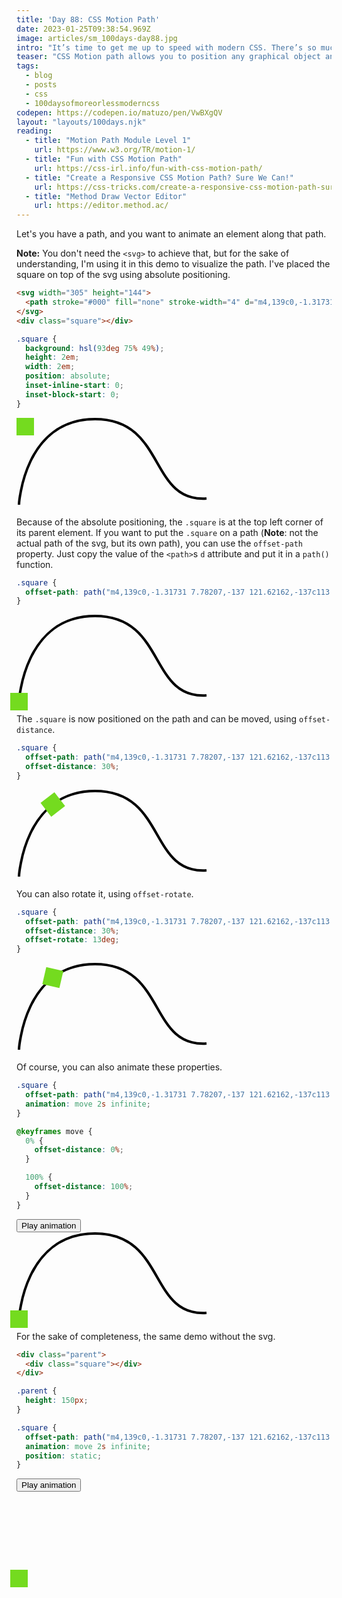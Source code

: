 ```yaml
---
title: 'Day 88: CSS Motion Path'
date: 2023-01-25T09:38:54.969Z
image: articles/sm_100days-day88.jpg
intro: "It’s time to get me up to speed with modern CSS. There’s so much new in CSS that I know too little about. To change that I’ve started [#100DaysOfMoreOrLessModernCSS](/blog/2022/100-days-of-more-or-less-modern-css/). Why more or less modern CSS? Because some topics will be about cutting-edge features, while other stuff has been around for quite a while already, but I just have little to no experience with it."
teaser: "CSS Motion path allows you to position any graphical object and animate it along a specified path."
tags:
  - blog
  - posts
  - css
  - 100daysofmoreorlessmoderncss
codepen: https://codepen.io/matuzo/pen/VwBXgQV
layout: "layouts/100days.njk"
reading:
  - title: "Motion Path Module Level 1"
    url: https://www.w3.org/TR/motion-1/
  - title: "Fun with CSS Motion Path"
    url: https://css-irl.info/fun-with-css-motion-path/
  - title: "Create a Responsive CSS Motion Path? Sure We Can!"
    url: https://css-tricks.com/create-a-responsive-css-motion-path-sure-we-can/
  - title: "Method Draw Vector Editor"
    url: https://editor.method.ac/
---
```


<style>

  .square {
    background: hsl(93deg 75% 49%);
    height: 2em;
    width: 2em;
    position: absolute;
    inset-inline-start: 0;
    inset-block-start: 0;
  }

  .sample2 .square {
    offset-path: path("m4,139c0,-1.31731 7.78207,-137 121.62162,-137c113.83955,0 85.71428,133.04808 178.37837,127.12019");
  }

  .sample3 .square {
    offset-distance: 30%;
  }

  .sample4 .square {
    offset-rotate: 13deg;
  }

  .sample5 .square {
    animation: move 2s infinite;
    animation-play-state: paused;
  }

  [aria-pressed="true"] ~ div .square {
    animation-play-state: running;
  }

  [aria-pressed="true"] {
    outline: 4px solid green !important;
  }

  @keyframes move {
    0% {
      offset-distance: 0%;
    }

    100% {
      offset-distance: 100%;
    }
  }

  .sample6 .square {
    position: static;
  }


  .sample6  .demo-wrapper {
    height: 150px;
  }

  .demo-wrapper {
    position: relative;
  }
</style>

Let's you have a path, and you want to animate an element along that path. 

<div class="highlight">
  <strong>Note:</strong> You don't need the <code>&lt;svg&gt;</code> to achieve that, but for the sake of understanding, I'm using it in this demo to visualize the path. I've placed the square on top of the svg using absolute positioning.
</div>

```html
<svg width="305" height="144">
  <path stroke="#000" fill="none" stroke-width="4" d="m4,139c0,-1.31731 7.78207,-137 121.62162,-137c113.83955,0 85.71428,133.04808 178.37837,127.12019">
</svg>
<div class="square"></div>
```

```css
.square {
  background: hsl(93deg 75% 49%);
  height: 2em;
  width: 2em;
  position: absolute;
  inset-inline-start: 0;
  inset-block-start: 0;
}
```

<div data-sample="demo">
  <div class="demo-wrapper">
    <svg width="305" height="144" class="svg">
      <path stroke="#000" fill="none" stroke-width="4" d="m4,139c0,-1.31731 7.78207,-137 121.62162,-137c113.83955,0 85.71428,133.04808 178.37837,127.12019"/>
    </svg>
    <div class="square"></div>
  </div>
</div>

Because of the absolute positioning, the `.square` is at the top left corner of its parent element. If you want to put the `.square` on a path (**Note**: not the actual path of the svg, but its own path), you can use the `offset-path` property. Just copy the value of the `<path>`s `d` attribute and put it in a `path()` function.

```css
.square {
  offset-path: path("m4,139c0,-1.31731 7.78207,-137 121.62162,-137c113.83955,0 85.71428,133.04808 178.37837,127.12019");
}
```

<div data-sample="demo" class="sample2">
  <div class="demo-wrapper">
    <svg width="305" height="144" class="svg">
      <path stroke="#000" fill="none" stroke-width="4" d="m4,139c0,-1.31731 7.78207,-137 121.62162,-137c113.83955,0 85.71428,133.04808 178.37837,127.12019"/>
    </svg>
    <div class="square"></div>
  </div>
</div>

The `.square` is now positioned on the path and can be moved, using `offset-distance`.

```css
.square {
  offset-path: path("m4,139c0,-1.31731 7.78207,-137 121.62162,-137c113.83955,0 85.71428,133.04808 178.37837,127.12019");
  offset-distance: 30%;
}
```

<div data-sample="demo" class="sample2 sample3">
  <div class="demo-wrapper">
    <svg width="305" height="144" class="svg">
      <path stroke="#000" fill="none" stroke-width="4" d="m4,139c0,-1.31731 7.78207,-137 121.62162,-137c113.83955,0 85.71428,133.04808 178.37837,127.12019"/>
    </svg>
    <div class="square"></div>
  </div>
</div>

You can also rotate it, using `offset-rotate`.


```css
.square {
  offset-path: path("m4,139c0,-1.31731 7.78207,-137 121.62162,-137c113.83955,0 85.71428,133.04808 178.37837,127.12019");
  offset-distance: 30%;
  offset-rotate: 13deg;
}
```

<div data-sample="demo" class="sample2 sample3 sample4">
  <div class="demo-wrapper">
    <svg width="305" height="144" class="svg">
      <path stroke="#000" fill="none" stroke-width="4" d="m4,139c0,-1.31731 7.78207,-137 121.62162,-137c113.83955,0 85.71428,133.04808 178.37837,127.12019"/>
    </svg>
    <div class="square"></div>
  </div>
</div>

Of course, you can also animate these properties.

```css
.square {
  offset-path: path("m4,139c0,-1.31731 7.78207,-137 121.62162,-137c113.83955,0 85.71428,133.04808 178.37837,127.12019");
  animation: move 2s infinite;
}

@keyframes move {
  0% {
    offset-distance: 0%;
  }

  100% {
    offset-distance: 100%;
  }
}
```


<div data-sample="demo" class="sample2 sample5">
<button aria-pressed="false" class="play">Play animation</button>

  <div class="demo-wrapper">
    <svg width="305" height="144" class="svg">
      <path stroke="#000" fill="none" stroke-width="4" d="m4,139c0,-1.31731 7.78207,-137 121.62162,-137c113.83955,0 85.71428,133.04808 178.37837,127.12019"/>
    </svg>
    <div class="square"></div>
  </div>
</div>

<script>
const button = document.querySelector('.play');

button.addEventListener('click', e => {
  const playing = e.target.getAttribute('aria-pressed') !== "false"
  e.target.setAttribute('aria-pressed', !playing)
})
</script>

For the sake of completeness, the same demo without the svg.

```html
<div class="parent">
  <div class="square"></div>
</div>
```

```css
.parent {
  height: 150px;
}

.square {
  offset-path: path("m4,139c0,-1.31731 7.78207,-137 121.62162,-137c113.83955,0 85.71428,133.04808 178.37837,127.12019");
  animation: move 2s infinite;
  position: static;
}
```

<div data-sample="demo" class="sample2 sample5 sample6">
  <button aria-pressed="false" class="play2">Play animation</button>
  <div class="demo-wrapper">
    <div class="square"></div>
  </div>
</div>

<script>
const button2 = document.querySelector('.play2');

button2.addEventListener('click', e => {
  const playing = e.target.getAttribute('aria-pressed') !== "false"
  e.target.setAttribute('aria-pressed', !playing)
})
</script>
